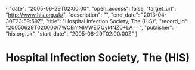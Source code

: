 {
  "date": "2005-06-29T02:00:00", 
  "open_access": false, 
  "target_url": "http://www.his.org.uk/", 
  "description": "", 
  "end_date": "2013-04-30T23:59:59Z", 
  "title": "Hospital Infection Society, The (HIS)", 
  "record_id": "20050629T020000/7WCBmMIVWEj7OyktNZ0+LA==", 
  "publisher": "his.org.uk", 
  "start_date": "2005-06-29T02:00:00Z"
}

# Hospital Infection Society, The (HIS)

